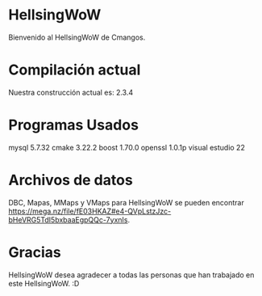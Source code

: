 # HellsingWoW
Bienvenido al HellsingWoW de Cmangos.
# Compilación actual
Nuestra construcción actual es: 2.3.4
# Programas Usados
mysql 5.7.32
cmake 3.22.2
boost 1.70.0
openssl 1.0.1p
visual estudio 22
# Archivos de datos
DBC, Mapas, MMaps y VMaps para HellsingWoW se pueden encontrar https://mega.nz/file/fE03HKAZ#e4-QVpLstzJzc-bHeVRG5TdI5bxbaaEgpQQc-7yxnIs.
# Gracias
HellsingWoW desea agradecer a todas las personas que han trabajado en este HellsingWoW.
:D
